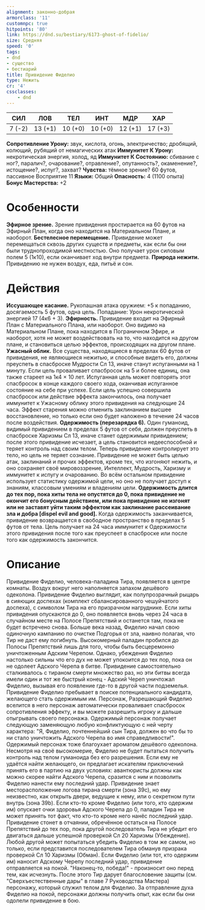 ```yaml
---
alignment: законно-добрая
armorclass: '11'
customnpc: true
hitpoints: '80'
link: https://dnd.su/bestiary/6173-ghost-of-fidelio/
size: Средняя
speed: '0'
tags:
- dnd
- существо
- бестиарий
title: Привидение Фиделио
type: Нежить
cr: '4'
cssclasses:
    - dnd
---
```



| СИЛ | ЛОВ | ТЕЛ | ИНТ | МДР | ХАР |
|---|---|---|---|---|---|
| 7 (-2) | 13 (+1) | 10 (+0) | 10 (+0) | 12 (+1) | 17 (+3) |
**Сопротивление Урону:** звук, кислота, огонь, электричество; дробящий, колющий, рубящий от немагических атак
**Иммунитет К Урону:** некротическая энергия, холод, яд
**Иммунитет К Состоянию:** сбивание с ног?, паралич?, очарование?, отравление?, опутанность?, окаменение?, истощение?, испуг?, захват?
**Чувства:** тёмное зрение? 60 футов, пассивное Восприятие 11
**Языки:** Общий
**Опасность:** 4 (1100 опыта)
**Бонус Мастерства:** +2


# Особенности
**Эфирное зрение.** Зрение привидения простирается на 60 футов на Эфирный План, когда оно находится на Материальном Плане, и наоборот.
**Бестелесное перемещение.** Привидение может перемещаться сквозь других существ и предметы, как если бы они были труднопроходимой местностью. Оно получает урон силовым полем 5 (1к10), если оканчивает ход внутри предмета.
**Природа нежити.** Привидению не нужен воздух, еда, питьё и сон.


# Действия
**Иссушающее касание.** Рукопашная атака оружием: +5 к попаданию, досягаемость 5 футов, одна цель. Попадание: Урон некротической энергией 17 (4к6 + 3).
**Эфирность.** Привидение входит на Эфирный План с Материального Плана, или наоборот. Оно видимо на Материальном Плане, пока находится в Пограничном Эфире, и наоборот, хотя не может воздействовать на то, что находится на другом плане, и становиться целью эффектов, происходящих на другом плане.
**Ужасный облик.** Все существа, находящиеся в пределах 60 футов от привидения, не являющиеся нежитью, и способные видеть его, должны преуспеть в спасброске Мудрости Сл 13, иначе станут испуганными на 1 минуту. Если цель проваливает спасбросок на 5 и более единиц, она также стареет на 1к4 × 10 лет. Испуганная цель может повторять этот спасбросок в конце каждого своего хода, оканчивая испуганное состояние на себе при успехе. Если цель успешно совершила спасбросок или действие эффекта закончилось, она получает иммунитет к Ужасному облику этого привидения на следующие 24 часа. Эффект старения можно отменить заклинанием высшее восстановление, но только если оно будет наложено в течение 24 часов после воздействия.
**Одержимость (перезарядка 6).** Один гуманоид, видимый привидением в пределах 5 футов от себя, должен преуспеть в спасброске Харизмы Сл 13, иначе станет одержимым привидением; после этого привидение исчезает, а цель становится недееспособной и теряет контроль над своим телом. Теперь привидение контролирует это тело, но цель не теряет сознание. Привидение не может быть целью атак, заклинаний и прочих эффектов, кроме тех, что изгоняют нежить, и оно сохраняет своё мировоззрение, Интеллект, Мудрость, Харизму и иммунитет к испугу и очарованию. Во всём остальном привидение использует статистику одержимой цели, но оно не получает доступ к знаниям, классовым умениям и владениям цели.
**Одержимость длится до тех пор, пока хиты тела не опустятся до 0, пока привидение не окончит его бонусным действием, или пока привидение не изгонят или не заставят уйти таким эффектом как заклинание рассеивание зла и добра [dispel evil and good].** Когда одержимость заканчивается, привидение возвращается в свободное пространство в пределах 5 футов от тела. Цель получает на 24 часа иммунитет к Одержимости этого привидения после того как преуспеет в спасброске или после того как одержимость закончится.


# Описание
Привидение Фиделио, человека-паладина Тира, появляется в центре комнаты. Воздух вокруг него наполняется запахом дешёвого одеколона. Привидение Фиделио выглядит, как полупрозрачный рыцарь в сияющих доспехах (комплект сбалансированного чешуйчатого доспеха), с символом Тира на его призрачном нагруднике. Если хиты привидения опускаются до 0, оно появляется вновь через 24 часа в случайном месте на Полосе Препятствий и останется там, пока не будет встречено снова. Больше века назад, Фиделио начал свою одиночную кампанию по очистке Подгорья от зла, наивно полагая, что Тир не даст ему погибнуть. Высокомерный паладин пробился до Полосы Препятствий лишь для того, чтобы быть бесцеремонно уничтоженным Адским Черепом. Однако, убеждения Фиделио настолько сильны что его дух не может упокоится до тех пор, пока он не одолеет Адского Черепа в битве. Привидение самостоятельно сталкивалось с тираном смерти множество раз, но эти битвы всегда имели один и тот же быстрый конец - Адский Череп уничтожал Фиделио, вызывая его появление где-то в другой части подземелья. Привидение Фиделио пребывает в поиске потенциального кандидата, желающего стать одержимым им. Персонаж, Разрешающий Фиделио вселится в него персонаж автоматически проваливает спасбросок сопротивления эффекту, и вы можете разрешить игроку и дальше отыгрывать своего персонажа. Одержимый персонаж получает следующую заменяющую любую конфликтующую с ней черту характера: "Я, Фиделио, почтеннейший сын Тира, должен во что бы то ни стало уничтожить Адского Черепа во имя справедливости!". Одержимый персонаж тоже благоухает ароматом дешёвого одеколона. Несмотря на своё высокомерие, Фиделио не будет пытаться получить контроль над телом гуманоида без его разрешения. Если ему не удаётся найти желающего, он предлагает искателям приключений принять его в партию на двух условиях: авантюристы должны как можно скорее найти Адского Черепа, сразится с ним и позволить Фиделио нанести ему последний удар. Привидение знает месторасположение логова тирана смерти (зона 39с), но ему неизвестно, как открыть двери, ведущие к нему, или о секретном пути внутрь (зона 39b). Если кто-то кроме Фиделио (или того, кто одержим им) опускает очки здоровья Адского Черепа до 0, паладин Тира не может принять тот факт, что кто-то кроме него нанёс последний удар. Привидение стонет в отчаянии, обречённое остаться на Полосе Препятствий до тех пор, пока другой последователь Тира не убедит его двигаться дальше успешной проверкой Сл 20 Харизмы (Убеждение). Любой другой может попытаться убедить Фиделио в том же самом, но только, если представится последователем Тира обманув призрака проверкой Сл 10 Харизмы (Обман). Если Фиделио (или тот, кто одержим им) наносит Адскому Черепу последний удар, привидение отправляется на покой. "Наконец-то, победа!" - произносит оно перед тем, как исчезнуть. После этого Тир дарует благословение защиты (см. "Сверхъестественные дары" в главе 7 Руководства Мастера) персонажу, который служил телом для Фиделио. За отправление духа Фиделио на покой, персонажи должны получить опыт, как если бы они одолели привидение в бою.